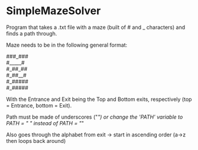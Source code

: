 # SimpleMazeSolver
Program that takes a .txt file with a maze (built of # and _ characters) and finds a path through.

Maze needs to be in the following general format:

###\_###  
#\_\_\_\_\_#  
#\_##\_##  
#\_##\_\_#  
#\_#####  
#\_#####  

With the Entrance and Exit being the Top and Bottom exits, respectively (top = Entrance, bottom = Exit).

Path must be made of underscores ("_") or change the 'PATH' variable to PATH = " " instead of PATH = "_"

Also goes through the alphabet from exit -> start in ascending order (a->z then loops back around)
